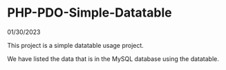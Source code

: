 # PHP-PDO-Simple-Datatable

01/30/2023

This project is a simple datatable usage project.

We have listed the data that is in the MySQL database using the datatable.
